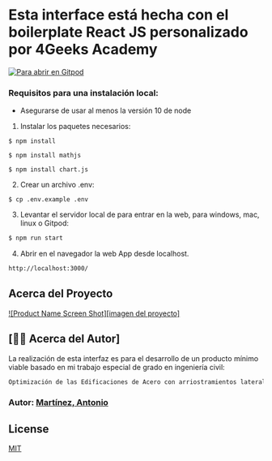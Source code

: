 



# Esta interface está hecha con el boilerplate React JS personalizado por 4Geeks Academy
[![Para abrir en Gitpod](https://gitpod.io/button/open-in-gitpod.svg)](https://gitpod.io#https://github.com/4GeeksAcademy/react-hello-webapp.git)


### Requisitos para una instalación local:
- Asegurarse de usar al menos la versión 10 de node

1. Instalar los paquetes necesarios:
```
$ npm install
```
```
$ npm install mathjs
```
```
$ npm install chart.js
```
2. Crear un archivo .env:
```
$ cp .env.example .env
```
3. Levantar el servidor local de para entrar en la web, para windows, mac, linux o Gitpod:

```bash
$ npm run start
```
4. Abrir en el navegador la web App desde localhost.
```bash
http://localhost:3000/
```

<!-- ABOUT THE PROJECT -->
## Acerca del Proyecto

[![Product Name Screen Shot][imagen del proyecto]](https://github.com/metantonio/tesis-ucv-ui/blob/main/docs/presentation.jpg)

## [🙎‍♂️ Acerca del Autor]

La realización de esta interfaz es para el desarrollo de un producto mínimo viable basado en mi trabajo especial de grado en ingeniería civil: 
```bash
Optimización de las Edificaciones de Acero con arriostramientos laterales en un sentido, condicionada a las deriva de piso mediante la aplicación de Algoritmos Genéticos
```
### Autor: [Martínez, Antonio](https://github.com/metantonio)

## License
[MIT](https://choosealicense.com/licenses/mit/)